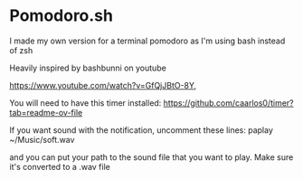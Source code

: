 # Pomodoro.sh 


I made my own version for a terminal pomodoro as I'm using bash instead of zsh


Heavily inspired by bashbunni on youtube

https://www.youtube.com/watch?v=GfQjJBtO-8Y, 




You will need to have this timer installed: 
https://github.com/caarlos0/timer?tab=readme-ov-file




If you want sound with the notification, uncomment these lines: paplay ~/Music/soft.wav

and you can put your path to the sound file that you want to play. Make sure it's converted to a .wav file

